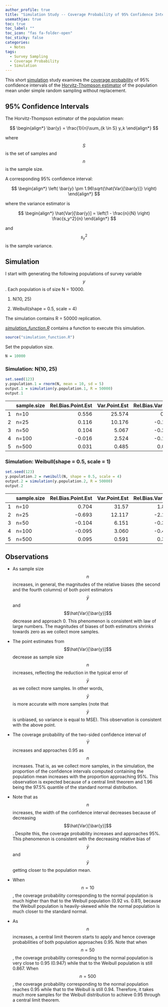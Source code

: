 ```yaml
---
author_profile: true
title: "Simulation Study -- Coverage Probability of 95% Confidence Intervals of the Horvitz-Thompson Estimator"
usemathjax: true
toc: true
toc_label: ""
toc_icon: "fas fa-folder-open"
toc_sticky: false
categories:
  - Notes
tags:
  - Survey Sampling
  - Coverage Probability
  - Simulation
---
```


This short <a href="https://brilliant.org/wiki/monte-carlo/">simulation</a> study 
examines the <a href="https://en.wikipedia.org/wiki/Coverage_probability">coverage probability</a> of 95% confidence intervals 
of the <a href="https://en.wikipedia.org/wiki/Horvitz%E2%80%93Thompson_estimator">Horvitz-Thompson estimator</a> of the population mean 
under simple random sampling without replacement. 

## 95% Confidence Intervals
The Horvitz-Thompson estimator of the population mean:

$$
\begin{align*}
\bar{y} = \frac{1}{n}\sum_{k \in S} y_k
\end{align*}
$$

where $$S$$ is the set of samples and $$n$$ is the sample size.

A corresponding 95% confidence interval:

$$
\begin{align*}
\left( 
  \bar{y} \pm 1.96\sqrt{\hat{Var}[\bar{y}]}
\right)
\end{align*}
$$

where the variance estimator is

$$
\begin{align*}
\hat{Var}[\bar{y}] = \left(1 - \frac{n}{N} \right) \frac{s_y^2}{n}
\end{align*}
$$

and $$s_y^2$$ is the sample variance.

## Simulation
I start with generating the following populations of survey variable $$y$$. Each population is of size N = 10000.

1. N(10, 25)

2. Weibull(shape = 0.5, scale = 4)

The simulation contains R = 50000 replication.

<a href="simulation_function.R">*simulation_function.R*</a> contains a function to execute this simulation.
```R
source("simulation_function.R")
```

Set the population size.
```R
N = 10000
```

### Simulation: N(10, 25)
```R
set.seed(123)
y.population.1 = rnorm(N, mean = 10, sd = 5)
output.1 = simulation(y.population.1, R = 50000)
output.1
```
<table class="table table-bordered table-hover table-condensed">
<thead><tr><th title="Field #1"></th>
<th title="Field #2">sample.size</th>
<th title="Field #3">Rel.Bias.Point.Est</th>
<th title="Field #4">Var.Point.Est</th>
<th title="Field #5">Rel.Bias.Var.Est</th>
<th title="Field #6">Coverage.Prob</th>
</tr></thead>
<tbody><tr>
<td align="right">1</td>
<td>n=10</td>
<td align="right">0.556</td>
<td align="right">25.574</td>
<td align="right">0.27</td>
<td align="right">0.922</td>
</tr>
<tr>
<td align="right">2</td>
<td>n=25</td>
<td align="right">0.116</td>
<td align="right">10.176</td>
<td align="right">-0.104</td>
<td align="right">0.941</td>
</tr>
<tr>
<td align="right">3</td>
<td>n=50</td>
<td align="right">0.104</td>
<td align="right">5.067</td>
<td align="right">-0.264</td>
<td align="right">0.947</td>
</tr>
<tr>
<td align="right">4</td>
<td>n=100</td>
<td align="right">-0.016</td>
<td align="right">2.524</td>
<td align="right">-0.121</td>
<td align="right">0.949</td>
</tr>
<tr>
<td align="right">5</td>
<td>n=500</td>
<td align="right">0.031</td>
<td align="right">0.485</td>
<td align="right">0.042</td>
<td align="right">0.951</td>
</tr>
</tbody></table>

### Simulation: Weibull(shape = 0.5, scale = 1)
```R
set.seed(123)
y.population.2 = rweibull(N, shape = 0.5, scale = 4)
output.2 = simulation(y.population.2, R = 50000)
output.2
```
<table class="table table-bordered table-hover table-condensed">
<thead><tr><th title="Field #1"></th>
<th title="Field #2">sample.size</th>
<th title="Field #3">Rel.Bias.Point.Est</th>
<th title="Field #4">Var.Point.Est</th>
<th title="Field #5">Rel.Bias.Var.Est</th>
<th title="Field #6">Coverage.Prob</th>
</tr></thead>
<tbody><tr>
<td align="right">1</td>
<td>n=10</td>
<td align="right">0.704</td>
<td align="right">31.57</td>
<td align="right">1.839</td>
<td align="right">0.733</td>
</tr>
<tr>
<td align="right">2</td>
<td>n=25</td>
<td align="right">-0.693</td>
<td align="right">12.117</td>
<td align="right">-2.132</td>
<td align="right">0.818</td>
</tr>
<tr>
<td align="right">3</td>
<td>n=50</td>
<td align="right">-0.104</td>
<td align="right">6.151</td>
<td align="right">-0.395</td>
<td align="right">0.867</td>
</tr>
<tr>
<td align="right">4</td>
<td>n=100</td>
<td align="right">-0.095</td>
<td align="right">3.060</td>
<td align="right">-0.402</td>
<td align="right">0.901</td>
</tr>
<tr>
<td align="right">5</td>
<td>n=500</td>
<td align="right">0.095</td>
<td align="right">0.591</td>
<td align="right">0.305</td>
<td align="right">0.938</td>
</tr>
</tbody></table>

## Observations
* As sample size $$n$$ increases, in general, the magnitudes of the relative biases 
  (the second and the fourth columns) of both point estimators $$\bar{y}$$ and $$\hat{Var}[\bar{y}]$$ 
  decrease and approach 0. This phenomenon is consistent with law of large numbers. 
  The magnitudes of biases of both estimators shrinks towards zero as we collect more samples.
  
* The point estimates from $$\hat{Var}[\bar{y}]$$ decrease as sample size $$n$$ increases, reflecting 
  the reduction in the typical error of $$\bar{y}$$ as we collect more samples. 
  In other words, $$\bar{y}$$ is more accurate with more samples (note that $$\bar{y}$$ is unbiased, so variance is equal to MSE). 
  This observation is consistent with the above point.
  
* The coverage probability of the two-sided confidence interval of $$\bar{Y}$$ increases and approaches 0.95 as $$n$$ increases.
  That is, as we collect more samples, in the simulation, the proportion of the confidence intervals computed containing 
  the population mean increases with the proportion approaching 95%. 
  This observation is expected because of a central limit theorem and 1.96 being the 97.5% quantile of the standard normal distribution.
  
* Note that as $$n$$ increases, the width of the confidence interval decreases because of decreasing $$\hat{Var}[\bar{y}]$$. 
  Despite this, the coverage probability increases and approaches 95%. 
  This phenomenon is consistent with the decreasing relative bias of $$\bar{y}$$ and $$\bar{y}$$ getting closer to the population mean.

* When $$n = 10$$, the coverage probability corresponding to the normal population is much higher 
  than that to the Weibull population (0.92 vs. 0.81), because the Weibull population is heavily-skewed 
  while the normal population is much closer to the standard normal.
  
* As $$n$$ increases, a central limit theorem starts to apply and hence coverage probabilities of 
  both population approaches 0.95. Note that when $$n = 50$$, the coverage probability corresponding to the 
  normal population is very close to 0.95 (0.947) while that to the Weibull population is still 0.867. 
  When $$n=500$$, the coverage probability corresponding to the normal population reaches 0.95 while that to 
  the Weibull is still 0.94. Therefore, it takes much more samples for the Weibull distribution to 
  achieve 0.95 through a central limit theorem. 
